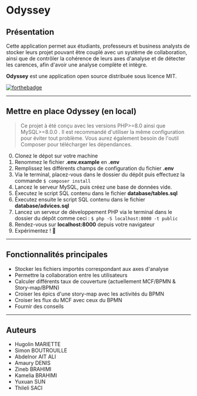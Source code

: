 # Odyssey

## Présentation

Cette application permet aux étudiants, professeurs et business analysts de stocker 
leurs projet pouvant être couplé avec un système de collaboration, ainsi que de contrôler la 
cohérence de leurs axes d'analyse et de détecter les carences, afin d'avoir une analyse 
complète et intègre.    

**Odyssey** est une application open source distribuée sous licence MIT.

[![forthebadge](http://forthebadge.com/images/badges/built-with-love.svg)](http://forthebadge.com)

___

## Mettre en place Odyssey (en local)

> Ce projet à été conçu avec les versions PHP>=8.0 ainsi que MySQL>=8.0.0 . 
> Il est recommandé d'utiliser la même configuration pour éviter tout problème.
> Vous aurez également besoin de l'outil Composer pour télécharger les dépendances.

0. Clonez le dépot sur votre machine
1. Renommez le fichier **.env.example** en **.env**
2. Remplissez les différents champs de configuration du fichier **.env**
3. Via le terminal, placez-vous dans le dossier du dépôt puis effectuez la commande 
`$ composer install`
4. Lancez le serveur MySQL, puis créez une base de données vide.
5. Éxecutez le script SQL contenu dans le fichier **database/tables.sql**
6. Éxecutez ensuite le script SQL contenu dans le fichier **database/advices.sql**
7. Lancez un serveur de développement PHP via le terminal dans le dossier du dépôt 
comme ceci : `$ php -S localhost:8000 -t public`
8. Rendez-vous sur **localhost:8000** depuis votre navigateur
9. Expérimentez ! 🚀

___

## Fonctionnalités principales

* Stocker les fichiers importés correspondant aux axes d'analyse
* Permettre la collaboration entre les utilisateurs
* Calculer différents taux de couverture (actuellement MCF/BPMN & Story-map/BPMN)
* Croiser les épics d'une story-map avec les activités du BPMN
* Croiser les flux du MCF avec ceux du BPMN
* Fournir des conseils

___

## Auteurs

* Hugolin MARIETTE
* Simon BOUTROUILLE
* Abdelnor AIT ALI
* Amaury DENIS
* Zineb BRAHIMI
* Kamelia BRAHIMI
* Yuxuan SUN
* Thileli SACI

